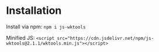 # Installation

Install via npm: `npm i js-wktools`

Minified JS: `<script src="https://cdn.jsdelivr.net/npm/js-wktools@2.1.1/wktools.min.js"></script>`


